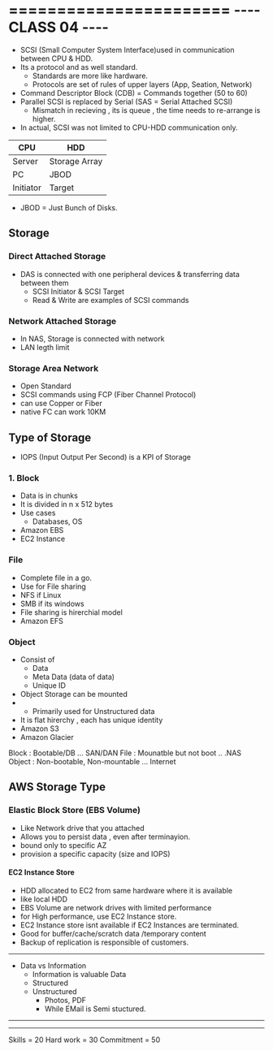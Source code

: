 =======================
---- CLASS 04 ----
=======================

- SCSI (Small Computer System Interface)used in communication between CPU & HDD.
- Its a protocol and as well standard. 
  - Standards are more like hardware.
  - Protocols are set of rules of upper layers (App, Seation, Network)
- Command Descriptor Block (CDB) = Commands together (50 to 60)
- Parallel SCSI is replaced by Serial (SAS = Serial Attached SCSI)
  - Mismatch in recieving , its is queue , the time needs to re-arrange is higher. 
- In actual, SCSI was not limited to CPU-HDD communication only. 

| CPU       | HDD           |
| --------- | ------------- |
| Server    | Storage Array |
| PC        | JBOD          |
| Initiator | Target        |

* JBOD = Just Bunch of Disks.

## Storage 
### Direct Attached Storage
- DAS is connected with one peripheral devices & transferring data between them 
  - SCSI Initiator & SCSI Target
  - Read & Write are examples of SCSI commands

### Network Attached Storage
- In NAS, Storage is connected with network
- LAN legth limit 

### Storage Area Network
- Open Standard
- SCSI commands using FCP (Fiber Channel Protocol)
- can use Copper or Fiber 
- native FC can work 10KM

## Type of Storage
- IOPS (Input Output Per Second) is a KPI of Storage
### 1. Block
- Data is in chunks 
- It is divided in n x 512 bytes
- Use cases 
  - Databases, OS
- Amazon EBS
- EC2 Instance

### File
- Complete file in a go.
- Use for File sharing 
- NFS if Linux
- SMB if its windows 
- File sharing is hirerchial model 
- Amazon EFS

### Object
- Consist of 
  - Data
  - Meta Data (data of data) 
  - Unique ID
- Object Storage can be mounted 
- - Primarily used for Unstructured data 
- It is flat hirerchy , each has unique identity 
- Amazon S3 
- Amazon Glacier

Block : Bootable/DB  ... SAN/DAN
File : Mounatble but not boot .. .NAS
Object : Non-bootable, Non-mountable ... Internet

## AWS Storage Type

### Elastic Block Store (EBS Volume)
- Like Network drive that you attached 
- Allows you to persist data , even after terminayion.
- bound only to specific AZ 
- provision a specific capacity (size and IOPS)


#### EC2 Instance Store 
- HDD allocated to EC2 from same hardware where it is available
- like local HDD 
- EBS Volume are network drives with limited performance 
- for High performance, use EC2 Instance store. 
- EC2 Instance store isnt available if EC2 Instances are terminated.
- Good for buffer/cache/scratch data /temporary content
- Backup of replication is responsible of customers.

---
- Data vs Information
  - Information is valuable Data 
  - Structured 
  - Unstructured 
    - Photos, PDF
    - While EMail is Semi stuctured.

------















-----

Skills = 20
Hard work = 30 
Commitment = 50 
